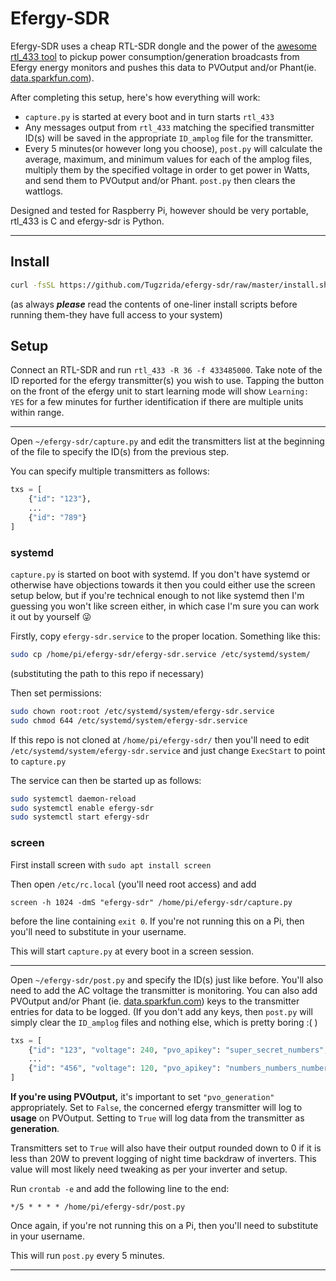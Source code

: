 # Efergy-SDR

Efergy-SDR uses a cheap RTL-SDR dongle and the power of the [awesome rtl_433 tool](https://github.com/merbanan/rtl_433) to pickup power consumption/generation broadcasts from Efergy energy monitors and pushes this data to PVOutput and/or Phant(ie. [data.sparkfun.com](https://data.sparkfun.com)).

After completing this setup, here's how everything will work:

* `capture.py` is started at every boot and in turn starts `rtl_433`
* Any messages output from `rtl_433` matching the specified transmitter ID(s) will be saved in the appropriate `ID_amplog` file for the transmitter.
* Every 5 minutes(or however long you choose), `post.py` will calculate the average, maximum, and minimum values for each of the amplog files, multiply them by the specified voltage in order to get power in Watts, and send them to PVOutput and/or Phant. `post.py` then clears the wattlogs.

Designed and tested for Raspberry Pi, however should be very portable, rtl_433 is C and efergy-sdr is Python.

---
## Install
```bash
curl -fsSL https://github.com/Tugzrida/efergy-sdr/raw/master/install.sh | sudo bash
```
(as always ***please*** read the contents of one-liner install scripts before running them-they have full access to your system)

## Setup
Connect an RTL-SDR and run `rtl_433 -R 36 -f 433485000`. Take note of the ID reported for the efergy transmitter(s) you wish to use. Tapping the button on the front of the efergy unit to start learning mode will show `Learning: YES` for a few minutes for further identification if there are multiple units within range.

---
Open `~/efergy-sdr/capture.py` and edit the transmitters list at the beginning of the file to specify the ID(s) from the previous step.

You can specify multiple transmitters as follows:
```python
txs = [
	{"id": "123"},
	...
	{"id": "789"}
]
```
### systemd
`capture.py` is started on boot with systemd. If you don't have systemd or otherwise have objections towards it then you could either use the screen setup below, but if you're technical enough to not like systemd then I'm guessing you won't like screen either, in which case I'm sure you can work it out by yourself :stuck_out_tongue_winking_eye:

Firstly, copy `efergy-sdr.service` to the proper location. Something like this:
```bash
sudo cp /home/pi/efergy-sdr/efergy-sdr.service /etc/systemd/system/
```
(substituting the path to this repo if necessary)

Then set permissions:
```bash
sudo chown root:root /etc/systemd/system/efergy-sdr.service
sudo chmod 644 /etc/systemd/system/efergy-sdr.service
```

If this repo is not cloned at `/home/pi/efergy-sdr/` then you'll need to edit `/etc/systemd/system/efergy-sdr.service` and just change `ExecStart` to point to `capture.py`

The service can then be started up as follows:
```bash
sudo systemctl daemon-reload
sudo systemctl enable efergy-sdr
sudo systemctl start efergy-sdr
```

### screen
First install screen with `sudo apt install screen`

Then open `/etc/rc.local` (you'll need root access) and add
```
screen -h 1024 -dmS "efergy-sdr" /home/pi/efergy-sdr/capture.py
```
before the line containing `exit 0`. If you're not running this on a Pi, then you'll need to substitute in your username.

This will start `capture.py` at every boot in a screen session.

---
Open `~/efergy-sdr/post.py` and specify the ID(s) just like before. You'll also need to add the AC voltage the transmitter is monitoring. You can also add PVOutput and/or Phant (ie. [data.sparkfun.com](https://data.sparkfun.com)) keys to the transmitter entries for data to be logged. (If you don't add any keys, then `post.py` will simply clear the `ID_amplog` files and nothing else, which is pretty boring :( )

```python
txs = [
	{"id": "123", "voltage": 240, "pvo_apikey": "super_secret_numbers", "pvo_sysid": "12345", "pvo_generation": False, "phant_public": "itsasecret", "phant_private": "shhhhhh"},
	...
	{"id": "456", "voltage": 120, "pvo_apikey": "numbers_numbers_numbers", "pvo_sysid": "67890", "pvo_generation": True, "phant_public": "canyoukeepit", "phant_private": "secretsauce"}
]
```

**If you're using PVOutput,** it's important to set `"pvo_generation"` appropriately. Set to `False`, the concerned efergy transmitter will log to **usage** on PVOutput. Setting to `True` will log data from the transmitter as **generation**.

Transmitters set to `True` will also have their output rounded down to 0 if it is less than 20W to prevent logging of night time backdraw of inverters. This value will most likely need tweaking as per your inverter and setup.

Run `crontab -e` and add the following line to the end:
```
*/5 * * * * /home/pi/efergy-sdr/post.py
```
Once again, if you're not running this on a Pi, then you'll need to substitute in your username.

This will run `post.py` every 5 minutes.

---
